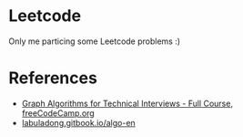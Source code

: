 # Leetcode

Only me particing some Leetcode problems :) 

# References
- [Graph Algorithms for Technical Interviews - Full Course, freeCodeCamp.org](https://www.youtube.com/watch?v=tWVWeAqZ0WU) 
- [labuladong.gitbook.io/algo-en](https://labuladong.gitbook.io/algo-en)
